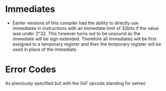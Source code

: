 # Immediates
+ Earlier versions of this compiler had the ability to directly use immediates
  in instructions with an immediate limit of 32bits if the value was under 2^32.
  This however turns out to be unsound as the immediate will be sign extended.
  Therefore all immediates will be first assigned to a temporary register and
  then the temporary register will be used in place of the immediate.
# Error Codes
As previously specified but with the 0xF opcode standing for setvec

